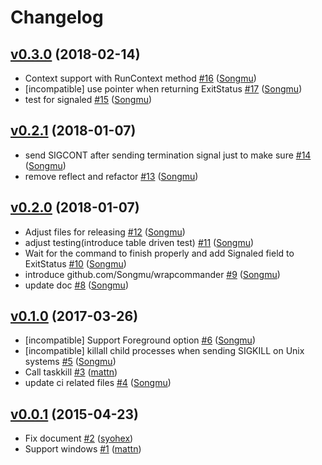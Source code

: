 # Changelog

## [v0.3.0](https://github.com/Songmu/timeout/compare/v0.2.1...v0.3.0) (2018-02-14)

* Context support with RunContext method [#16](https://github.com/Songmu/timeout/pull/16) ([Songmu](https://github.com/Songmu))
* [incompatible] use pointer when returning ExitStatus [#17](https://github.com/Songmu/timeout/pull/17) ([Songmu](https://github.com/Songmu))
* test for signaled [#15](https://github.com/Songmu/timeout/pull/15) ([Songmu](https://github.com/Songmu))

## [v0.2.1](https://github.com/Songmu/timeout/compare/v0.2.0...v0.2.1) (2018-01-07)

* send SIGCONT after sending termination signal just to make sure [#14](https://github.com/Songmu/timeout/pull/14) ([Songmu](https://github.com/Songmu))
* remove reflect and refactor [#13](https://github.com/Songmu/timeout/pull/13) ([Songmu](https://github.com/Songmu))

## [v0.2.0](https://github.com/Songmu/timeout/compare/v0.1.0...v0.2.0) (2018-01-07)

* Adjust files for releasing [#12](https://github.com/Songmu/timeout/pull/12) ([Songmu](https://github.com/Songmu))
* adjust testing(introduce table driven test) [#11](https://github.com/Songmu/timeout/pull/11) ([Songmu](https://github.com/Songmu))
* Wait for the command to finish properly and add Signaled field to ExitStatus [#10](https://github.com/Songmu/timeout/pull/10) ([Songmu](https://github.com/Songmu))
* introduce github.com/Songmu/wrapcommander [#9](https://github.com/Songmu/timeout/pull/9) ([Songmu](https://github.com/Songmu))
* update doc [#8](https://github.com/Songmu/timeout/pull/8) ([Songmu](https://github.com/Songmu))

## [v0.1.0](https://github.com/Songmu/timeout/compare/v0.0.1...v0.1.0) (2017-03-26)

* [incompatible] Support Foreground option [#6](https://github.com/Songmu/timeout/pull/6) ([Songmu](https://github.com/Songmu))
* [incompatible] killall child processes when sending SIGKILL on Unix systems [#5](https://github.com/Songmu/timeout/pull/5) ([Songmu](https://github.com/Songmu))
* Call taskkill [#3](https://github.com/Songmu/timeout/pull/3) ([mattn](https://github.com/mattn))
* update ci related files [#4](https://github.com/Songmu/timeout/pull/4) ([Songmu](https://github.com/Songmu))

## [v0.0.1](https://github.com/Songmu/timeout/compare/fca682e36f92...v0.0.1) (2015-04-23)

* Fix document [#2](https://github.com/Songmu/timeout/pull/2) ([syohex](https://github.com/syohex))
* Support windows [#1](https://github.com/Songmu/timeout/pull/1) ([mattn](https://github.com/mattn))
